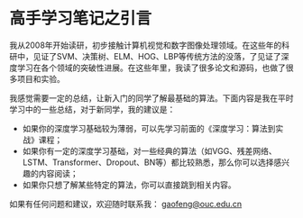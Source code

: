 # 高手学习笔记之引言

我从2008年开始读研，初步接触计算机视觉和数字图像处理领域。在这些年的科研中，见证了SVM、决策树、ELM、HOG、LBP等传统方法的没落，了见证了深度学习在各个领域的突破性进展。在这些年里，我读了很多论文和源码，也做了很多项目和实验。

我感觉需要一定的总结，让新入门的同学了解最基础的算法。下面内容是我在平时学习中的一些总结，对于新同学，我的建议是：

* 如果你的深度学习基础较为薄弱，可以先学习前面的《深度学习：算法到实战》课程；
* &#x20;如果你有一定的深度学习基础，对一些经典的算法（如VGG、残差网络、LSTM、Transformer、Dropout、BN等）都比较熟悉，那么你可以选择感兴趣的内容阅读；
* 如果你只想了解某些特定的算法，你可以直接跳到相关内容。

如果有任何问题和建议，欢迎随时联系我： gaofeng@ouc.edu.cn


